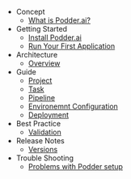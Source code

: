 - Concept
  - [What is Podder.ai?](v002/concept/01-overview.md)
- Getting Started
  - [Install Podder.ai](v002/getting-started/01-install-podder-ai.md)
  - [Run Your First Application](v002/getting-started/02-run-your-first-application.md)
- Architecture
  - [Overview](v002/architecture/01-overview.md)
- Guide
  - [Project](v002/guides/01-project.md)
  - [Task](v002/guides/02-task.md)
  - [Pipeline](v002/guides/03-pipeline.md)
  - [Environemnt Configuration](v002/guides/04-environment-configuration.md)
  - [Deployment](v002/guides/05-deployment.md)
- Best Practice
  - [Validation](v002/best-practice/01-validation.md)
- Release Notes
  - [Versions](v002/release-notes/01-versions.md)
- Trouble Shooting
  - [Problems with Podder setup](v002/trouble-shooting/01-problems-with-podder-setup.md)
